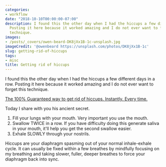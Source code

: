 ```yaml
---
categories:
- workflow
date: "2018-10-10T00:00:00-07:00"
description: I found this the other day when I had the hiccups a few different days.
  Posting it here because it worked amazing and I do not ever want to forget this
  technique.
images: 
- /posts/_covers/owen-beard-DK8jXx1B-1c-unsplash.jpg
imageCredit: '@owenbeard https://unsplash.com/photos/DK8jXx1B-1c'
slug: getting-rid-of-hiccups
tags:
- misc
title: Getting rid of hiccups
---
```


I found this the other day when I had the hiccups a few different days in a row. Posting it here because it worked amazing and I do not ever want to forget this technique.

[The 100% Guaranteed way to get rid of hiccups. Instantly. Every time.](https://old.reddit.com/r/lifehacks/comments/133arz/the_100_guaranteed_way_to_get_rid_of_hiccups/)

Today I share with you his ancient secret.

1. Fill your lungs with your mouth. Very important you use the mouth.
2. Swallow TWICE in a row. If you have difficulty doing this generate saliva in your mouth, it'll help you get the second swallow easier.
3. Exhale SLOWLY through your nostrils.

Hiccups are your diaphragm spasming out of your normal inhale-exhale cycle. It can usually be fixed within a few breathes by mindfully focusing on my breathing and taking slower, fuller, deeper breathes to force your diaphragm back into sync.
